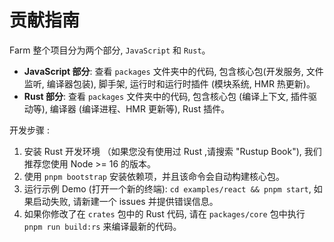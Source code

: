 # 贡献指南

Farm 整个项目分为两个部分, `JavaScript` 和 `Rust`。

- **JavaScript 部分**: 查看 `packages` 文件夹中的代码, 包含核心包(开发服务, 文件监听, 编译器包装), 脚手架, 运行时和运行时插件 (模块系统, HMR 热更新)。
- **Rust 部分**: 查看 `packages` 文件夹中的代码, 包含核心包 (编译上下文, 插件驱动等), 编译器 (编译进程、HMR 更新等), Rust 插件。

开发步骤 :

1. 安装 Rust 开发环境 （如果您没有使用过 Rust ,请搜索 "Rustup Book"), 我们推荐您使用 Node >= 16 的版本。
2. 使用 `pnpm bootstrap` 安装依赖项，并且该命令会自动构建核心包。
3. 运行示例 Demo (打开一个新的终端): `cd examples/react && pnpm start`, 如果启动失败, 请新建一个 issues 并提供错误信息。
4. 如果你修改了在 `crates` 包中的 Rust 代码, 请在 `packages/core` 包中执行 `pnpm run build:rs` 来编译最新的代码。
